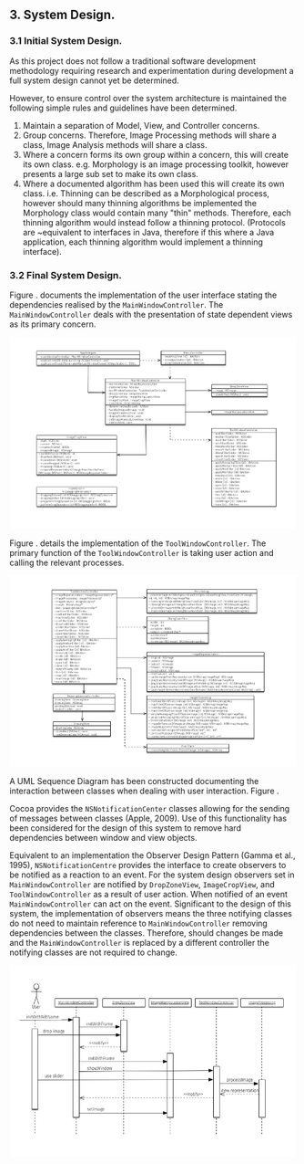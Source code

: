 

## 3. System Design.


### 3.1 Initial System Design.

As this project does not follow a traditional software development methodology requiring research and experimentation during development a full system design cannot yet be determined.

However, to ensure control over the system architecture is maintained the following simple rules and guidelines have been determined.

1. Maintain a separation of Model, View, and Controller concerns.
2. Group concerns. Therefore, Image Processing methods will share a class, Image Analysis methods will share a class.
3. Where a concern forms its own group within a concern, this will create its own class. e.g. Morphology is an image processing toolkit, however presents a large sub set to make its own class.
4. Where a documented algorithm has been used this will create its own class. i.e. Thinning can be described as a Morphological process, however should many thinning algorithms be implemented the Morphology class would contain many "thin" methods. Therefore, each thinning algorithm would instead follow a thinning protocol. (Protocols are ~equivalent to interfaces in Java, therefore if this where a Java application, each thinning algorithm would implement a thinning interface).

### 3.2 Final System Design.

Figure . documents the implementation of the user interface stating the dependencies realised by the `MainWindowController`. The `MainWindowController` deals with the presentation of state dependent views as its primary concern.

![Figure 5: Main Window Controller Dependencies ](../-img/3.MainWindowDep.png)

Figure . details the implementation of the `ToolWindowController`. The primary function of the `ToolWindowController` is taking user action and calling the relevant processes.

![Figure 6: Tool Window Controller Dependencies ](../-img/3.ToolControllerDep.png)


A UML Sequence Diagram has been constructed documenting the interaction between classes when dealing with user interaction. Figure .

Cocoa provides the `NSNotificationCenter` classes allowing for the sending of messages between classes (Apple, 2009). Use of this functionality has been considered for the design of this system to remove hard dependencies between window and view objects.

Equivalent to an implementation the Observer Design Pattern (Gamma et al., 1995), `NSNotificationCentre` provides the interface to create observers to be notified as a reaction to an event. For the system design observers set in `MainWindowController` are notified by `DropZoneView`, `ImageCropView`, and `ToolWindowController` as a result of user action. When notified of an event `MainWindowController` can act on the event. Significant to the design of this system, the implementation of observers means the three notifying classes do not need to maintain reference to `MainWindowController` removing dependencies between the classes. Therefore, should changes be made and the `MainWindowController` is replaced by a different controller the notifying classes are not required to change.

![Figure 7: UI Tool Window Sequence Diagram ](../-img/3.UISeqDiagram.png)












